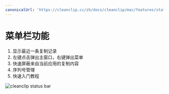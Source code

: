 ```yaml
---
canonicalUrl: 'https://cleanclip.cc/zh/docs/cleanclip/mac/features/statusbar_marked'
---
```


# 菜单栏功能

1. 显示最近一条复制记录
2. 左键点击弹出主窗口，右键弹出菜单
3. 快速屏蔽来自当前应用的复制内容
4. 序列号管理
5. 快速入门教程

![cleanclip status bar](/images/statusbar_marked.png)